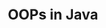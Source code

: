 ---
layout: flashcard-topic
# Main card
title: OOPs in Java
main_card_title: Java
main_card_bg: '#6586c3'
# Other cards
card_bg: '#9aacd5'
cards:
  - title: OOPs
    description: OOPS stands for Object-Oriented Programming System.
  - title: More on OOPs
    description: Object-oriented programming paradigm which models real-world entities as objects.
  - title: building blocks of OOP
    description: In Java, the basic building blocks of OOP are classes and objects.
  - title: Java Classes
    description: Java classes are templates for creating objects
  - title: Java Objects
    description: Java objects are instances of a class
  - title: length()
    description: Returns the length of the string.
  - title: substring(int startIndex, int endIndex)
    description: Returns a new string that is a substring of this string, starting at the specified startIndex and ending at the specified endIndex - 1
  - title: toLowerCase()
    description: Returns a new string with all the characters in lower case.
  - title: toUpperCase()
    description: Returns a new string with all the characters in upper case.
  - title: trim()
    description: Returns a new string with leading and trailing whitespace removed.
  - title: indexOf(String str)
    description: Returns the index of the first occurrence of the specified string, or -1 if the string is not found.
  - title: contains(String str)
    description: Returns true if the string contains the specified string, false otherwise.
  - title: replace(CharSeq oldStr, CharSeq newStr)
    description: Returns a new string with all occurrences of the specified string replaced by the new string.
---